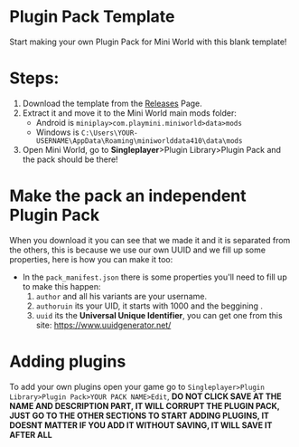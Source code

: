# Plugin Pack Template
Start making your own Plugin Pack for Mini World with this blank template!

# Steps:
1. Download the template from the [Releases](https://github.com/MWH-json/plugin-pack-template/releases) Page.
2. Extract it and move it to the Mini World main mods folder:
    * Android is ```miniplay>com.playmini.miniworld>data>mods```
    * Windows is ```C:\Users\YOUR-USERNAME\AppData\Roaming\miniworlddata410\data\mods```
3. Open Mini World, go to **Singleplayer**>Plugin Library>Plugin Pack and the pack should be there!

# Make the pack an independent Plugin Pack
When you download it you can see that we made it and it is separated from the others, this is because we use our own UUID and we fill up some properties, here is how you can make it too:

* In the ```pack_manifest.json``` there is some properties you'll need to fill up to make this happen:
    1. ```author``` and all his variants are your username.
    2. ```authoruin``` its your UID, it starts with 1000 and the beggining .
    3. ```uuid``` its the **Universal Unique Identifier**, you can get one from this site: https://www.uuidgenerator.net/
    
# Adding plugins

To add your own plugins open your game go to ```Singleplayer>Plugin Library>Plugin Pack>YOUR PACK NAME>Edit```, **DO NOT CLICK SAVE AT THE NAME AND DESCRIPTION PART, IT WILL CORRUPT THE PLUGIN PACK, JUST GO TO THE OTHER SECTIONS TO START ADDING PLUGINS, IT DOESNT MATTER IF YOU ADD IT WITHOUT SAVING, IT WILL SAVE IT AFTER ALL**
